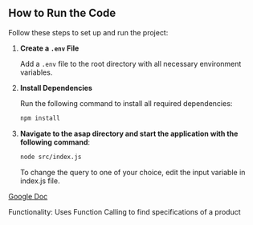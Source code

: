 ## How to Run the Code


Follow these steps to set up and run the project:

1. **Create a `.env` File**  

   Add a `.env` file to the root directory with all necessary environment variables.

2. **Install Dependencies**  

   Run the following command to install all required dependencies:

   ```bash
   npm install
   ```

3. **Navigate to the asap directory and start the application with the following command**:

    ```bash
    node src/index.js 
    ```
    To change the query to one of your choice, edit the input variable in index.js file.


[Google Doc](https://docs.google.com/document/d/13kJUAbfuvs0Bk7dOruzrox4vOj0jZu3EFhC7HLqay48/edit?usp=sharing)


Functionality: Uses Function Calling to find specifications of a product    
